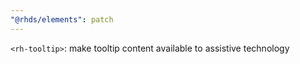 ```yaml
---
"@rhds/elements": patch
---
```


`<rh-tooltip>`: make tooltip content available to assistive technology
